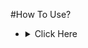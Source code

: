 #How To Use?

<ul>
<li>
<details>
  <summary>Click Here</summary>curl "http://127.0.0.1:9090/redirect?href=http://example.com"
When you run this command, your terminal will display the HTML content of the http://example.com page, which means that the redirection has been successful.
If you prefer to use a web browser, you can simply type the following URL in the address bar:
http://127.0.0.1:9090/redirect?href=http://example.com
